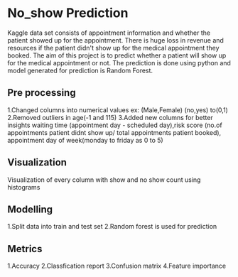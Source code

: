# No_show Prediction
Kaggle data set consists of appointment information and whether the patient showed up for the appointment. There is huge loss in revenue and resources if the patient didn't show up for the medical appointment they booked. The aim of this project is to predict whether a patient will show up for the medical appointment or not. The prediction is done using python and model generated for prediction is Random Forest.

## Pre processing
1.Changed columns into numerical values ex: (Male,Female) (no,yes) to(0,1)
2.Removed outliers in age(-1 and 115)
3.Added new columns for better insights waiting time (appointment day - scheduled day),risk score (no.of appointments patient didnt show up/ total appointments patient booked), appointment day of week(monday to friday as 0 to 5)

## Visualization
Visualization of every column with show and no show count using histograms

## Modelling
1.Split data into train and test set
2.Random forest is used for prediction

## Metrics
1.Accuracy
2.Classfication report
3.Confusion matrix
4.Feature importance